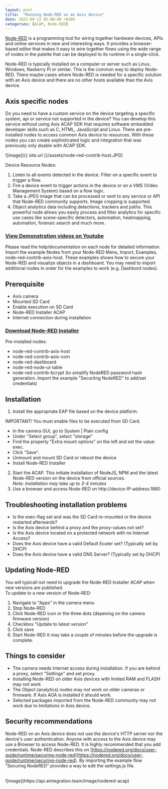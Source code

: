 ```yaml
---
layout: post
title:  "Running Node-RED on an Axis device"
date: 2023-09-12 05:00:00 +0200
categories: [ACAP, Node-RED]
---
```

[Node-RED](https://nodered.org) is a programming tool for wiring together hardware devices, APIs and online services in new and interesting
ways. It provides a browser-based editor that makes it easy to wire together flows using the wide range of nodes in the
palette that can be deployed to its runtime in a single-click. 

Node-RED is typically installed on a computer or server such as Linux, Windows, 
Rasberry Pi or similar.  This is the common way to deploy Node-RED.  There maybe cases where Node-RED is needed for a 
specific solution with an Axis device and there are no other hosts available than the Axis device.  

## Axis specific nodes
Do you need to have a custom service on the device targeting a specific system, api or service not supported in the device?  You can develop this service without using Axis ACAP SDK that requires software embedded developer skills such as C, HTML, JavaScript and Linux.  There are pre-installed nodes to access common Axis device to resources.  With these nodes you can create sophisticated logic and integration that was previously only doable with ACAP SDK.  

![image]({{ site.url }}/assets/node-red-contrib-host.JPG)

Device Resource Nodes:
1. Listen to all events detected in the device.  Filter on a specific event to trigger a flow.
2. Fire a device event to trigger actions in the device or on a VMS (Video Management System) based on a flow logic.
3. Take a JPEG image that can be processed or sent to any service or API that Node-RED community supports.  Image cropping is supported.
4. Object analytics data including detections, trackers and paths.  This powerful node allows you easily process and filter  analytics for specific use cases like scene-specific detectors, automation, heatmapping, automation, forensic search and much more.

### [View Demonstration videos on Youtube](https://www.youtube.com/playlist?list=PLqJaAt9kTPXNxVIJXi7ixZPCvKqNeKQ_U)

Please read the help/documentation on each node for detailed information.  Import the example Nodes from your Node-RED Menu, Import, Examples, node-red-contrib-axis-host.  These examples shows how to secure your Node-RED and visualize objects in a dashboard.  You may need to import additional nodes in order for the examples to work (e.g. Dashbord nodes).  

## Prerequisite
- Axis camera
- Mounted SD Card
- Enable execution on SD Card
- Node-RED Installer ACAP
- Internet connection during installation

### [Download Node-RED Installer](https://acap.juhlin.me/package/Nodered)
Pre-installed nodes:
- node-red-contrib-axis-host
- node-red-contrib-axis-com
- node-red-dashboard
- node-red-node-ui-table
- node-red-contrib-bcrypt (to simplify NodeRED password hash generation.  Import the example "Securitng NodeRED" to add/set credentials)

## Installation
1. Install the appropriate EAP file based on the device platform.  

IMPORTANT!
You must enable files to be executed from SD Card.
- In the camera GUI, go to System | Plain config
- Under "Select group", select "storage"
- Find the property "Extra mount options" on the left and set the value: exec.
- Click "Save".
- Unmount and mount SD Card or reboot the device
- Install Node-RED Installer

2. Start the ACAP.  This initiate installation of NodeJS, NPM and the latest Node-RED version on the device from official sources.  
_Note: Installation may take up to 3-4 minutes_
3. Use a browser and access Node-RED on http://device-IP-address:1880

## Troubleshooting installation problems
* Is the exec-flag set and was the SD Card re-mounted or the device restarted afterwards?
* Is the Axis device behind a proxy and the proxy-values not set?
* Is the Axis device located on a protected network with no Internet Access?
* Does the Axis device have a valid Default Eouter set? (Typically set by DHCP) 
* Does the Axis device have a valid DNS Server?  (Typically set by DHCP)
 
## Updating Node-RED
You will typicall not need to upgrade the Node-RED Installer ACAP when new versions are published.  
To update to a new version of Node-RED: 
1. Navigate to "Apps" in the camera menu
2. Stop Node-RED
3. Click Node-RED icon or the three dots (depening on the camera firmware version)
4. Checkbox "Update to latest version"
5. Click save
6. Start Node-RED
It may take a couple of minutes before the upgrade is complete.

## Things to consider
* The camera needs Internet access during installation.  If you are behind a proxy, select "Settings" and set proxy.
* Installing Node-RED on older Axis devices with limited RAM and FLASH may not work
* The Object (analytics) nodes may not work on older cameras or firmware.  If Axis AOA is installed it should work.
* Selected packages imported from the Node-RED community may not work due to limitations in Axis device.

## Security recommendations
Node-RED on an Axis device does not use the device's HTTP server nor the device's user authentication.   Anyone with access to the Axis device may use a Browser to access Node-RED.  It is highly recommended that you add credentials.  Node-RED describes this on [https://nodered.org/docs/user-guide/runtime/securing-node-red](https://nodered.org/docs/user-guide/runtime/securing-node-red).  By importing the example flow "Securing NodeRED" provides a way to edit the settings.js file.

<br/>
![image](https://api.aintegration.team/image/nodered-acap)
